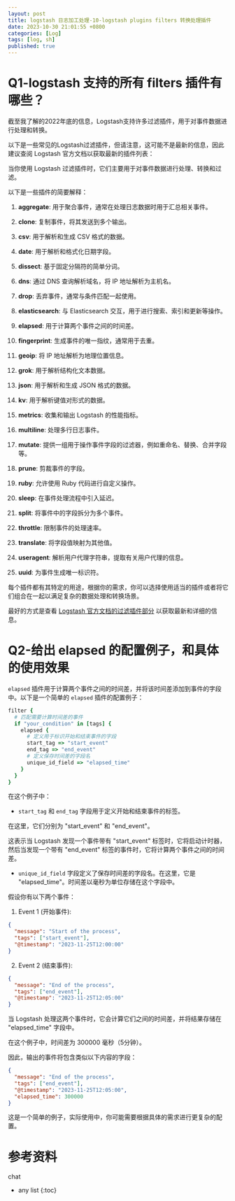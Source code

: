 ```yaml
---
layout: post
title: logstash 日志加工处理-10-logstash plugins filters 转换处理插件
date: 2023-10-30 21:01:55 +0800
categories: [Log]
tags: [log, sh]
published: true
---
```



# Q1-logstash 支持的所有 filters 插件有哪些？

截至我了解的2022年底的信息，Logstash支持许多过滤插件，用于对事件数据进行处理和转换。

以下是一些常见的Logstash过滤插件，但请注意，这可能不是最新的信息，因此建议查阅 Logstash 官方文档以获取最新的插件列表：

当你使用 Logstash 过滤插件时，它们主要用于对事件数据进行处理、转换和过滤。

以下是一些插件的简要解释：

1. **aggregate**: 用于聚合事件，通常在处理日志数据时用于汇总相关事件。

2. **clone**: 复制事件，将其发送到多个输出。

3. **csv**: 用于解析和生成 CSV 格式的数据。

4. **date**: 用于解析和格式化日期字段。

5. **dissect**: 基于固定分隔符的简单分词。

6. **dns**: 通过 DNS 查询解析域名，将 IP 地址解析为主机名。

7. **drop**: 丢弃事件，通常与条件匹配一起使用。

8. **elasticsearch**: 与 Elasticsearch 交互，用于进行搜索、索引和更新等操作。

9. **elapsed**: 用于计算两个事件之间的时间差。

10. **fingerprint**: 生成事件的唯一指纹，通常用于去重。

11. **geoip**: 将 IP 地址解析为地理位置信息。

12. **grok**: 用于解析结构化文本数据。

13. **json**: 用于解析和生成 JSON 格式的数据。

14. **kv**: 用于解析键值对形式的数据。

15. **metrics**: 收集和输出 Logstash 的性能指标。

16. **multiline**: 处理多行日志事件。

17. **mutate**: 提供一组用于操作事件字段的过滤器，例如重命名、替换、合并字段等。

18. **prune**: 剪裁事件的字段。

19. **ruby**: 允许使用 Ruby 代码进行自定义操作。

20. **sleep**: 在事件处理流程中引入延迟。

21. **split**: 将事件中的字段拆分为多个事件。

22. **throttle**: 限制事件的处理速率。

23. **translate**: 将字段值映射为其他值。

24. **useragent**: 解析用户代理字符串，提取有关用户代理的信息。

25. **uuid**: 为事件生成唯一标识符。

每个插件都有其特定的用途，根据你的需求，你可以选择使用适当的插件或者将它们组合在一起以满足复杂的数据处理和转换场景。

最好的方式是查看 [Logstash 官方文档的过滤插件部分](https://www.elastic.co/guide/en/logstash/current/filter-plugins.html) 以获取最新和详细的信息。


# Q2-给出 elapsed 的配置例子，和具体的使用效果

`elapsed` 插件用于计算两个事件之间的时间差，并将该时间差添加到事件的字段中。以下是一个简单的 `elapsed` 插件的配置例子：

```ruby
filter {
  # 匹配需要计算时间差的事件
  if "your_condition" in [tags] {
    elapsed {
      # 定义用于标识开始和结束事件的字段
      start_tag => "start_event"
      end_tag => "end_event"
      # 定义保存时间差的字段名
      unique_id_field => "elapsed_time"
    }
  }
}
```

在这个例子中：

- `start_tag` 和 `end_tag` 字段用于定义开始和结束事件的标签。

在这里，它们分别为 "start_event" 和 "end_event"。

这表示当 Logstash 发现一个事件带有 "start_event" 标签时，它将启动计时器，然后当发现一个带有 "end_event" 标签的事件时，它将计算两个事件之间的时间差。

- `unique_id_field` 字段定义了保存时间差的字段名。在这里，它是 "elapsed_time"。时间差以毫秒为单位存储在这个字段中。

假设你有以下两个事件：

1. Event 1 (开始事件):

```json
{
  "message": "Start of the process",
  "tags": ["start_event"],
  "@timestamp": "2023-11-25T12:00:00"
}
```

2. Event 2 (结束事件):

```json
{
  "message": "End of the process",
  "tags": ["end_event"],
  "@timestamp": "2023-11-25T12:05:00"
}
```

当 Logstash 处理这两个事件时，它会计算它们之间的时间差，并将结果存储在 "elapsed_time" 字段中。

在这个例子中，时间差为 300000 毫秒（5分钟）。

因此，输出的事件将包含类似以下内容的字段：

```json
{
  "message": "End of the process",
  "tags": ["end_event"],
  "@timestamp": "2023-11-25T12:05:00",
  "elapsed_time": 300000
}
```

这是一个简单的例子，实际使用中，你可能需要根据具体的需求进行更复杂的配置。

# 参考资料

chat

* any list
{:toc}